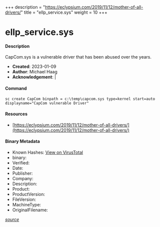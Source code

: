 +++
description = "https://eclypsium.com/2019/11/12/mother-of-all-drivers/"
title = "ellp_service.sys"
weight = 10
+++

# ellp_service.sys

#### Description

CapCom.sys is a vulnerable driver that has been abused over the years.

- **Created**: 2023-01-09
- **Author**: Michael Haag
- **Acknowledgement**:  | [](https://twitter.com/)

#### Command

```
sc create CapCom binpath = c:\temp\capcom.sys type=kernel start=auto displayname="CapCom vulnerable Driver"
```

#### Resources


* [https://eclypsium.com/2019/11/12/mother-of-all-drivers/](https://eclypsium.com/2019/11/12/mother-of-all-drivers/)



#### Binary Metadata


- Known Hashes: [View on VirusTotal](https://www.virustotal.com/gui/file/) 
- binary: 
- Verified: 
- Date: 
- Publisher: 
- Company: 
- Description: 
- Product: 
- ProductVersion: 
- FileVersion: 
- MachineType: 
- OriginalFilename: 

[*source*](https://github.com/magicsword-io/LOLDrivers/tree/main/yaml/ellp_service.sys.yml)